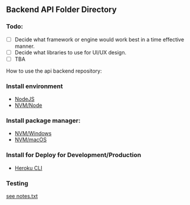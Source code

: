 ## Backend API Folder Directory

### Todo:
- [ ]  Decide what framework or engine would work best in a time effective manner.
- [ ]  Decide what libraries to use for UI/UX design.
- [ ]  TBA

How to use the api backend repository:

### Install environment
- [NodeJS](https://nodejs.org/en/download)
- [NVM/Node](https://github.com/nvm-sh/nvm#usage)
### Install package manager:
-  [NVM/Windows](https://github.com/coreybutler/nvm-windows)
-  [NVM/macOS](https://gist.github.com/d2s/372b5943bce17b964a79)

### Install for Deploy for Development/Production
 - [Heroku CLI](https://devcenter.heroku.com/articles/heroku-cli)

### Testing 
[see notes.txt](./notes.txt)